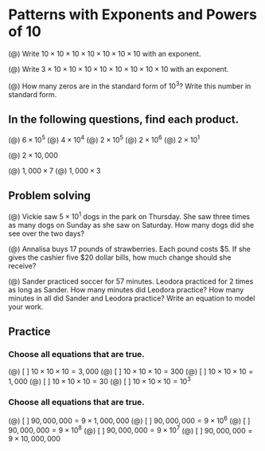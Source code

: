 # Patterns with Exponents and Powers of 10

(@) Write $10 \times 10 \times 10 \times 10 \times 10 \times 10 \times 10$ with an exponent.

(@) Write $3 \times 10 \times 10 \times 10 \times 10 \times 10 \times 10 \times 10 \times 10$ with an exponent.

(@) How many zeros are in the standard form of $10^{3}$? Write this number in standard form.

## In the following questions, find each product.


(@) $6 \times 10^5$
(@) $4 \times 10^4$
(@) $2 \times 10^5$
(@) $2 \times 10^6$
(@) $2 \times 10^1$


(@) $2 \times 10,000$


(@) $1,000 \times 7$
(@) $1,000 \times 3$

## Problem solving

(@) Vickie saw $5 \times 10^1$ dogs in the park on Thursday. She saw three times as many dogs on Sunday as she saw on Saturday. How many dogs did she see over the two days?

(@) Annalisa buys 17 pounds of strawberries. Each pound costs $5. If she gives the cashier five $20 dollar bills, how much change should she receive?

(@) Sander practiced soccer for 57 minutes. Leodora practiced for 2 times as long as Sander. How many minutes did Leodora practice? How many minutes in all did Sander and Leodora practice? Write an equation to model your work.

## Practice

### Choose all equations that are true.



(@) [ ] $10 \times 10 \times 10 = 3,000$
(@) [ ] $10 \times 10 \times 10 = 300$
(@) [ ] $10 \times 10 \times 10 = 1,000$
(@) [ ] $10 \times 10 \times 10 = 30$
(@) [ ] $10 \times 10 \times 10 = 10^3$

### Choose all equations that are true.


(@) [ ] $90,000,000 = 9 \times 1,000,000$
(@) [ ] $90,000,000 = 9 \times 10^6$
(@) [ ] $90,000,000 = 9 \times 10^8$
(@) [ ] $90,000,000 = 9 \times 10^7$
(@) [ ] $90,000,000 = 9 \times 10,000,000$


